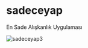 # sadeceyap
En Sade Alışkanlık Uygulaması
<br> 

![sadeceyap3](https://github.com/user-attachments/assets/e2dc4f67-c332-47eb-9bb1-cd8e3c2613e8)
